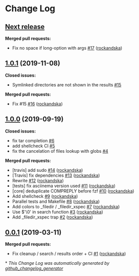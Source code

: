 # Change Log

## [**Next release**](https://github.com/rockandska/fzf-obc/tree/HEAD)

**Merged pull requests:**

- Fix no space if long-option with args [\#17](https://github.com/rockandska/fzf-obc/pull/17) ([rockandska](https://github.com/rockandska))

## [1.0.1](https://github.com/rockandska/fzf-obc/tree/1.0.1) (2019-11-08)
**Closed issues:**

- Symlinked directories are not shown in the results [\#15](https://github.com/rockandska/fzf-obc/issues/15)

**Merged pull requests:**

- Fix \#15 [\#16](https://github.com/rockandska/fzf-obc/pull/16) ([rockandska](https://github.com/rockandska))

## [1.0.0](https://github.com/rockandska/fzf-obc/tree/1.0.0) (2019-09-19)
**Closed issues:**

- fix tar completion [\#6](https://github.com/rockandska/fzf-obc/issues/6)
- add shellcheck CI [\#5](https://github.com/rockandska/fzf-obc/issues/5)
- fix the cancelation of files lookup with globs [\#4](https://github.com/rockandska/fzf-obc/issues/4)

**Merged pull requests:**

- \[travis\] add sudo [\#14](https://github.com/rockandska/fzf-obc/pull/14) ([rockandska](https://github.com/rockandska))
- \[Travis\] fix dependencies [\#13](https://github.com/rockandska/fzf-obc/pull/13) ([rockandska](https://github.com/rockandska))
- Rewrite [\#12](https://github.com/rockandska/fzf-obc/pull/12) ([rockandska](https://github.com/rockandska))
- \[tests\] fix asciinema version used [\#11](https://github.com/rockandska/fzf-obc/pull/11) ([rockandska](https://github.com/rockandska))
- \[core\] deduplicate COMPREPLY before fzf [\#10](https://github.com/rockandska/fzf-obc/pull/10) ([rockandska](https://github.com/rockandska))
- Add shellcheck [\#9](https://github.com/rockandska/fzf-obc/pull/9) ([rockandska](https://github.com/rockandska))
- Parallel tests and Makefile [\#8](https://github.com/rockandska/fzf-obc/pull/8) ([rockandska](https://github.com/rockandska))
- Add colors to \_filedir / \_filedir\_xspec [\#7](https://github.com/rockandska/fzf-obc/pull/7) ([rockandska](https://github.com/rockandska))
- Use $'\0' in search function [\#3](https://github.com/rockandska/fzf-obc/pull/3) ([rockandska](https://github.com/rockandska))
- Add \_filedir\_xspec trap [\#2](https://github.com/rockandska/fzf-obc/pull/2) ([rockandska](https://github.com/rockandska))

## [0.0.1](https://github.com/rockandska/fzf-obc/tree/0.0.1) (2019-03-11)
**Merged pull requests:**

- Fix cleanup /  search / results order + CI [\#1](https://github.com/rockandska/fzf-obc/pull/1) ([rockandska](https://github.com/rockandska))



\* *This Change Log was automatically generated by [github_changelog_generator](https://github.com/skywinder/Github-Changelog-Generator)*